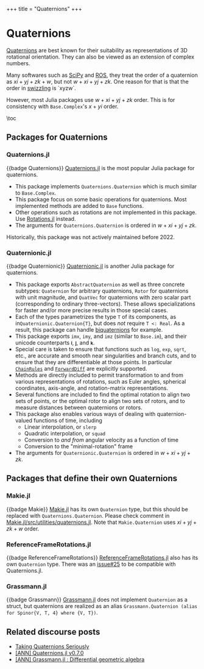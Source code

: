 +++
title = "Quaternions"
+++

# Quaternions
[Quaternions](https://en.wikipedia.org/wiki/Quaternion) are best known for their suitability as representations of 3D rotational orientation.
They can also be viewed as an extension of complex numbers.

Many softwares such as [SciPy](https://docs.scipy.org/doc/scipy/reference/generated/scipy.spatial.transform.Rotation.html) and [ROS](https://wiki.ros.org/tf2/Tutorials/Quaternions), they treat the order of a quaternion as $xi+yj+zk+w$, but not $w+xi+yj+zk$.
One reason for that is that the order in [swizzling](https://en.wikipedia.org/wiki/Swizzling_(computer_graphics)) is `xyzw`.

However, most Julia packages use $w+xi+yj+zk$ order.
This is for consistency with `Base.Complex`'s $x+yi$ order.

\toc

## Packages for Quaternions

### Quaternions.jl
{{badge Quaternions}}
[Quaternions.jl](https://github.com/JuliaGeometry/Quaternions.jl) is the most popular Julia package for quaternions.

* This package implements `Quaternions.Quaternion` which is much similar to `Base.Complex`.
* This package focus on some basic operations for quaternions. Most implemented methods are added to `Base` functions.
* Other operations such as rotations are not implemented in this package. Use [Rotations.jl](https://github.com/JuliaGeometry/Rotations.jl) instead.
* The arguments for `Quaternions.Quaternion` is ordered in $w+xi+yj+zk$.

Historically, this package was not actively maintained before 2022.

### Quaternionic.jl
{{badge Quaternionic}}
[Quaternionic.jl](https://github.com/moble/Quaternionic.jl) is another Julia package for quaternions.

* This package exports `AbstractQuaternion` as well as three concrete subtypes: `Quaternion` for arbitrary quaternions, `Rotor` for quaternions with unit magnitude, and `QuatVec` for quaternions with zero scalar part (corresponding to ordinary three-vectors).  These allows specializations for faster and/or more precise results in those special cases.
* Each of the types parametrizes the type `T` of its components, as in`Quaternionic.Quaternion{T}`, but does *not* require `T <: Real`.  As a result, this package can handle [biquaternions](https://en.wikipedia.org/wiki/Biquaternion) for example.
* This package exports `imx`, `imy`, and `imz` (similar to `Base.im`), and their unicode counterparts `𝐢`, `𝐣`, and `𝐤`.
* Special care is taken to ensure that functions such as `log`, `exp`, `sqrt`, etc., are accurate and smooth near singularities and branch cuts, and to ensure that they are differentiable at those points.  In particular [`ChainRules`](https://github.com/JuliaDiff/ChainRules.jl) and [`ForwardDiff`](https://github.com/JuliaDiff/ForwardDiff.jl) are explicitly supported.
* Methods are directly included to permit transformation to and from various representations of rotations, such as Euler angles, spherical coordinates, axis-angle, and rotation-matrix representations.
* Several functions are included to find the optimal rotation to align two sets of points, or the optimal rotor to align two sets of rotors, and to measure distances between quaternions or rotors.
* This package also enables various ways of dealing with quaternion-valued functions of time, including
  * Linear interpolation, or `slerp`
  * Quadratic interpolation, or `squad`
  * Conversion to *and from* angular velocity as a function of time
  * Conversion to the "minimal-rotation" frame
* The arguments for `Quaternionic.Quaternion` is ordered in $w+xi+yj+zk$.

## Packages that define their own Quaternions

### Makie.jl
{{badge Makie}}
[Makie.jl](https://github.com/MakieOrg/Makie.jl) has its own `Quaternion` type, but this should be replaced with `Quaternions.Quaternion`.
Please check comment in [Makie.jl/src/utilities/quaternions.jl](https://github.com/MakieOrg/Makie.jl/blob/f2970dcd77bc16f311f8bb3226ef7d716395b369/src/utilities/quaternions.jl#L1-L5).
Note that `Makie.Quaternion` uses $xi+yj+zk+w$ order.

### ReferenceFrameRotations.jl
{{badge ReferenceFrameRotations}}
[ReferenceFrameRotations.jl](https://github.com/JuliaSpace/ReferenceFrameRotations.jl) also has its own `Quaternion` type.
There was an [issue#25](https://github.com/JuliaSpace/ReferenceFrameRotations.jl/issues/25) to be compatible with Quaternions.jl.

### Grassmann.jl
{{badge Grassmann}}
[Grassmann.jl](https://github.com/chakravala/Grassmann.jl) does not implement `Quaternion` as a struct, but quaternions are realized as an alias `Grassmann.Quaternion (alias for Spinor{V, T, 4} where {V, T})`.

## Related discourse posts
* [Taking Quaternions Seriously](https://discourse.julialang.org/t/taking-quaternions-seriously/44834)
* [[ANN] Quaternions.jl v0.7.0](https://discourse.julialang.org/t/ann-quaternions-jl-v0-7-0/91368)
* [[ANN] Grassmann.jl : Differential geometric algebra](https://discourse.julialang.org/t/ann-grassmann-jl-differential-geometric-algebra/21125)
